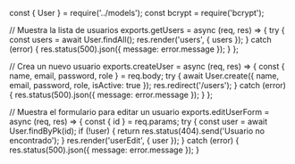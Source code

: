const { User } = require('../models');
const bcrypt = require('bcrypt');

// Muestra la lista de usuarios
exports.getUsers = async (req, res) => {
  try {
    const users = await User.findAll();
    res.render('users', { users });
  } catch (error) {
    res.status(500).json({ message: error.message });
  }
};

// Crea un nuevo usuario
exports.createUser = async (req, res) => {
  const { name, email, password, role } = req.body;
  try {
    await User.create({ name, email, password, role, isActive: true });
    res.redirect('/users');
  } catch (error) {
    res.status(500).json({ message: error.message });
  }
};

// Muestra el formulario para editar un usuario
exports.editUserForm = async (req, res) => {
  const { id } = req.params;
  try {
    const user = await User.findByPk(id);
    if (!user) {
      return res.status(404).send('Usuario no encontrado');
    }
    res.render('userEdit', { user });
  } catch (error) {
    res.status(500).json({ message: error.message });
  }